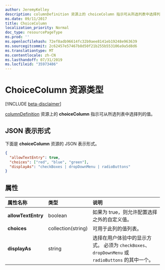 ```yaml
---
author: JeremyKelley
description: columnDefinition 资源上的 choiceColumn 指示可从所选列表中选择列的值。
ms.date: 09/11/2017
title: ChoiceColumn
localization_priority: Normal
doc_type: resourcePageType
ms.prod: ''
ms.openlocfilehash: 72ef8adb96614fc32b9aee8141eb19248e963639
ms.sourcegitcommit: 2c62457e57467b8d50f21b255b553106a9a5d8d6
ms.translationtype: MT
ms.contentlocale: zh-CN
ms.lasthandoff: 07/31/2019
ms.locfileid: "35973486"
---
```

# <a name="choicecolumn-resource-type"></a>ChoiceColumn 资源类型

[!INCLUDE [beta-disclaimer](../../includes/beta-disclaimer.md)]

[columnDefinition](columndefinition.md) 资源上的 **choiceColumn** 指示可从所选列表中选择列的值。

## <a name="json-representation"></a>JSON 表示形式

下面是 **choiceColumn** 资源的 JSON 表示形式。
<!-- { "blockType": "resource", "@odata.type": "microsoft.graph.choiceColumn" } -->

```json
{
  "allowTextEntry": true,
  "choices": ["red", "blue", "green"],
  "displayAs": "checkBoxes | dropDownMenu | radioButtons"
}
```

## <a name="properties"></a>属性

| 属性名称      | 类型               | 说明
|:-------------------|:-------------------|:----------------------------------------------
| **allowTextEntry** | boolean            | 如果为 true，则允许配置选择之外的自定义值。
| **choices**        | collection(string) | 可用于此列的值列表。
| **displayAs**      | string             | 选择在用户体验中的显示方式。 必须为 `checkBoxes`、`dropDownMenu` 或 `radioButtons` 的其中一个。


<!--
{
  "type": "#page.annotation",
  "description": "",
  "keywords": "",
  "section": "documentation",
  "tocPath": "Resources/ChoiceColumn",
  "suppressions": []
}
-->
